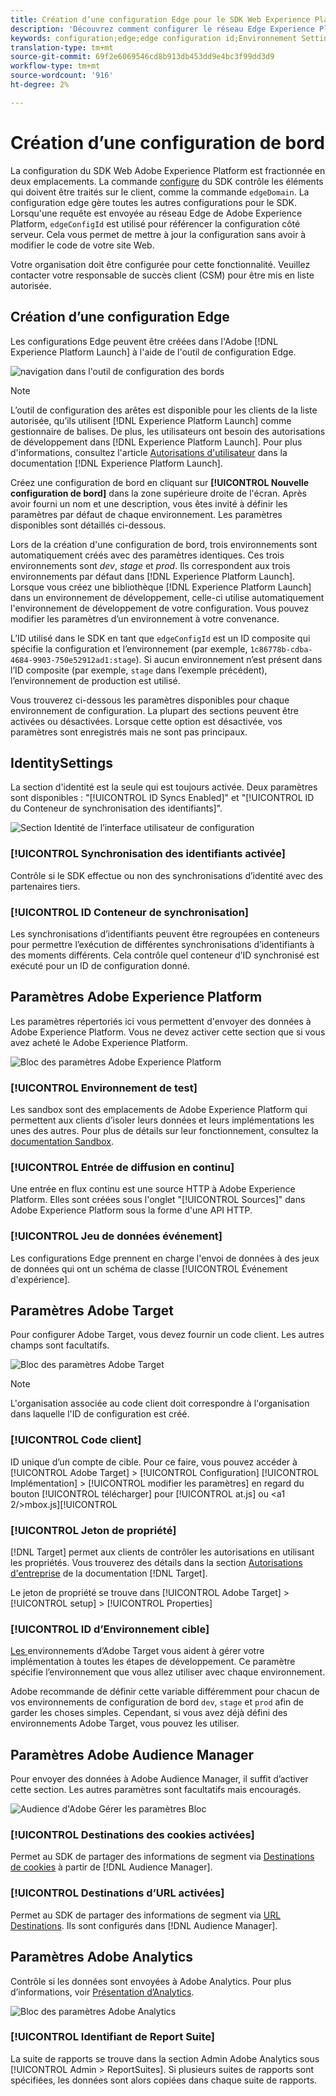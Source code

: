 ```yaml
---
title: Création d’une configuration Edge pour le SDK Web Experience Platform
description: 'Découvrez comment configurer le réseau Edge Experience Platform. '
keywords: configuration;edge;edge configuration id;Environnement Settings;edgeConfigId;identity;id sync enabled;ID Sync Conteneur ID;Sandbox;Streaming Inlet;Événement Dataset;cible;code client;jeton de propriété;ID d'Environnement de Cible;Destinations de cookies;URL Destinations;Analytics Settings Blockreport suite id;
translation-type: tm+mt
source-git-commit: 69f2e6069546cd8b913db453dd9e4bc3f99dd3d9
workflow-type: tm+mt
source-wordcount: '916'
ht-degree: 2%

---
```



# Création d’une configuration de bord

La configuration du SDK Web Adobe Experience Platform est fractionnée en deux emplacements. La commande [configure](configuring-the-sdk.md) du SDK contrôle les éléments qui doivent être traités sur le client, comme la commande `edgeDomain`. La configuration edge gère toutes les autres configurations pour le SDK. Lorsqu&#39;une requête est envoyée au réseau Edge de Adobe Experience Platform, `edgeConfigId` est utilisé pour référencer la configuration côté serveur. Cela vous permet de mettre à jour la configuration sans avoir à modifier le code de votre site Web.

Votre organisation doit être configurée pour cette fonctionnalité. Veuillez contacter votre responsable de succès client (CSM) pour être mis en liste autorisée.

## Création d’une configuration Edge

Les configurations Edge peuvent être créées dans l&#39;Adobe [!DNL Experience Platform Launch] à l&#39;aide de l&#39;outil de configuration Edge.

![navigation dans l&#39;outil de configuration des bords](../../assets/edge_configuration_nav.png)

>[!NOTE]
>
>L’outil de configuration des arêtes est disponible pour les clients de la liste autorisée, qu’ils utilisent [!DNL Experience Platform Launch] comme gestionnaire de balises. De plus, les utilisateurs ont besoin des autorisations de développement dans [!DNL Experience Platform Launch]. Pour plus d&#39;informations, consultez l&#39;article [Autorisations d&#39;utilisateur](https://docs.adobe.com/content/help/fr-FR/launch/using/reference/admin/user-permissions.html) dans la documentation [!DNL Experience Platform Launch].

Créez une configuration de bord en cliquant sur **[!UICONTROL Nouvelle configuration de bord]** dans la zone supérieure droite de l&#39;écran. Après avoir fourni un nom et une description, vous êtes invité à définir les paramètres par défaut de chaque environnement. Les paramètres disponibles sont détaillés ci-dessous.

Lors de la création d&#39;une configuration de bord, trois environnements sont automatiquement créés avec des paramètres identiques. Ces trois environnements sont *dev*, *stage* et *prod*. Ils correspondent aux trois environnements par défaut dans [!DNL Experience Platform Launch]. Lorsque vous créez une bibliothèque [!DNL Experience Platform Launch] dans un environnement de développement, celle-ci utilise automatiquement l&#39;environnement de développement de votre configuration. Vous pouvez modifier les paramètres d’un environnement à votre convenance.

L’ID utilisé dans le SDK en tant que `edgeConfigId` est un ID composite qui spécifie la configuration et l’environnement (par exemple, `1c86778b-cdba-4684-9903-750e52912ad1:stage`). Si aucun environnement n’est présent dans l’ID composite (par exemple, `stage` dans l’exemple précédent), l’environnement de production est utilisé.

Vous trouverez ci-dessous les paramètres disponibles pour chaque environnement de configuration. La plupart des sections peuvent être activées ou désactivées. Lorsque cette option est désactivée, vos paramètres sont enregistrés mais ne sont pas principaux.

##  IdentitySettings

La section d&#39;identité est la seule qui est toujours activée. Deux paramètres sont disponibles : &quot;[!UICONTROL ID Syncs Enabled]&quot; et &quot;[!UICONTROL ID du Conteneur de synchronisation des identifiants]&quot;.

![Section Identité de l’interface utilisateur de configuration](../../assets/edge_configuration_identity.png)

### [!UICONTROL Synchronisation des identifiants activée]

Contrôle si le SDK effectue ou non des synchronisations d’identité avec des partenaires tiers.

### [!UICONTROL ID Conteneur de synchronisation]

Les synchronisations d’identifiants peuvent être regroupées en conteneurs pour permettre l’exécution de différentes synchronisations d’identifiants à des moments différents. Cela contrôle quel conteneur d’ID synchronisé est exécuté pour un ID de configuration donné.

## Paramètres Adobe Experience Platform

Les paramètres répertoriés ici vous permettent d&#39;envoyer des données à Adobe Experience Platform. Vous ne devez activer cette section que si vous avez acheté le Adobe Experience Platform.

![Bloc des paramètres Adobe Experience Platform](../../assets/edge_configuration_aep.png)

### [!UICONTROL Environnement de test]

Les sandbox sont des emplacements de Adobe Experience Platform qui permettent aux clients d’isoler leurs données et leurs implémentations les unes des autres. Pour plus de détails sur leur fonctionnement, consultez la [documentation Sandbox](../../sandboxes/home.md).

### [!UICONTROL Entrée de diffusion en continu]

Une entrée en flux continu est une source HTTP à Adobe Experience Platform. Elles sont créées sous l&#39;onglet &quot;[!UICONTROL Sources]&quot; dans Adobe Experience Platform sous la forme d&#39;une API HTTP.

### [!UICONTROL Jeu de données événement]

Les configurations Edge prennent en charge l&#39;envoi de données à des jeux de données qui ont un schéma de classe [!UICONTROL Événement d&#39;expérience].

## Paramètres Adobe Target

Pour configurer Adobe Target, vous devez fournir un code client. Les autres champs sont facultatifs.

![Bloc des paramètres Adobe Target](../../assets/edge_configuration_target.png)

>[!NOTE]
>
>L&#39;organisation associée au code client doit correspondre à l&#39;organisation dans laquelle l&#39;ID de configuration est créé.

### [!UICONTROL Code client]

ID unique d’un compte de cible. Pour ce faire, vous pouvez accéder à [!UICONTROL Adobe Target] > [!UICONTROL Configuration] [!UICONTROL Implémentation] > [!UICONTROL modifier les paramètres] en regard du bouton [!UICONTROL télécharger] pour [!UICONTROL at.js] ou &lt;a1 2/>mbox.js][!UICONTROL 

### [!UICONTROL Jeton de propriété]

[!DNL Target] permet aux clients de contrôler les autorisations en utilisant les propriétés. Vous trouverez des détails dans la section [Autorisations d&#39;entreprise](https://docs.adobe.com/content/help/fr-FR/target/using/administer/manage-users/enterprise/properties-overview.html) de la documentation [!DNL Target].

Le jeton de propriété se trouve dans [!UICONTROL Adobe Target] > [!UICONTROL setup] > [!UICONTROL Properties]

### [!UICONTROL ID d’Environnement cible]

[Les ](https://docs.adobe.com/content/help/en/target/using/administer/hosts.html) environnements d’Adobe Target vous aident à gérer votre implémentation à toutes les étapes de développement. Ce paramètre spécifie l’environnement que vous allez utiliser avec chaque environnement.

Adobe recommande de définir cette variable différemment pour chacun de vos environnements de configuration de bord `dev`, `stage` et `prod` afin de garder les choses simples. Cependant, si vous avez déjà défini des environnements Adobe Target, vous pouvez les utiliser.

## Paramètres Adobe Audience Manager

Pour envoyer des données à Adobe Audience Manager, il suffit d’activer cette section. Les autres paramètres sont facultatifs mais encouragés.

![Audience d&#39;Adobe Gérer les paramètres Bloc](../../assets/edge_configuration_aam.png)

### [!UICONTROL Destinations des cookies activées]

Permet au SDK de partager des informations de segment via [Destinations de cookies](https://docs.adobe.com/content/help/en/audience-manager/user-guide/features/destinations/custom-destinations/create-cookie-destination.html) à partir de [!DNL Audience Manager].

### [!UICONTROL Destinations d’URL activées]

Permet au SDK de partager des informations de segment via [URL Destinations](https://docs.adobe.com/content/help/en/audience-manager/user-guide/features/destinations/custom-destinations/create-url-destination.html). Ils sont configurés dans [!DNL Audience Manager].

## Paramètres Adobe Analytics

Contrôle si les données sont envoyées à Adobe Analytics. Pour plus d’informations, voir [Présentation d’Analytics](../data-collection/adobe-analytics/analytics-overview.md).

![Bloc des paramètres Adobe Analytics](../../assets/edge_configuration_aa.png)

### [!UICONTROL Identifiant de Report Suite]

La suite de rapports se trouve dans la section Admin Adobe Analytics sous [!UICONTROL Admin > ReportSuites]. Si plusieurs suites de rapports sont spécifiées, les données sont alors copiées dans chaque suite de rapports.
